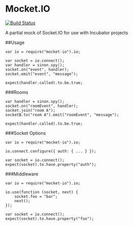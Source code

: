 Mocket.IO
=========
[![Build Status](https://travis-ci.org/inetCatapult/mocket-io.svg?branch=master)](https://travis-ci.org/inetCatapult/mocket-io)

A partial mock of Socket.IO for use with Incubator projects

##Usage

    var io = require("mocket-io").io;

    var socket = io.connect();
    var handler = sinon.spy();
    socket.on("event", handler);
    socket.emit("event", "message");

    expect(handler.called).to.be.true;

###Rooms

    var handler = sinon.spy();
    socket.on("roomEvent", handler);
    socket.join("room A");
    socketB.to("room A").emit("roomEvent", "message");
    
    expect(handler.called).to.be.true;

###Socket Options

    var io = require("mocket-io").io;

    io.connect.configure({ auth: { ... } });

    var socket = io.connect();
    expect(socket).to.have.property("auth");

###Middleware

    var io = require("mocket-io").io;

    io.use(function (socket, next) {
        socket.foo = "bar";
        next();
    });

    var socket = io.connect();
    expect(socket).to.have.property("foo");